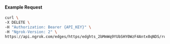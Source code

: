 <!-- Code generated for API Clients. DO NOT EDIT. -->

#### Example Request

```bash
curl \
-X DELETE \
-H "Authorization: Bearer {API_KEY}" \
-H "Ngrok-Version: 2" \
https://api.ngrok.com/edges/https/edghts_2bMmWq9YUbSHY0WzF4Antx0qNDS/routes/edghtsrt_2bMmWqITr9h6Y1v6W78wOBibqq7/circuit_breaker
```
